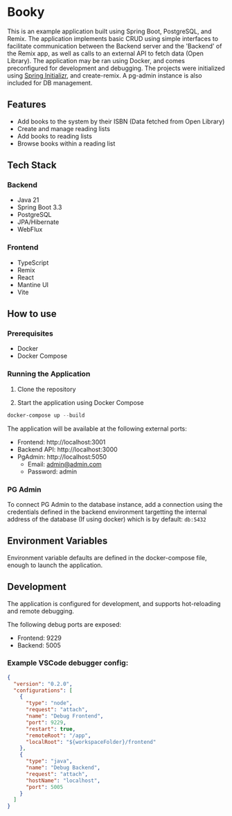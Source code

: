 # Booky
This is an example application built using Spring Boot, PostgreSQL, and Remix. The application implements basic CRUD using simple interfaces to facilitate communication between the Backend server and the 'Backend' of the Remix app, as well as calls to an external API to fetch data (Open Library).
The application may be ran using Docker, and comes preconfigured for development and debugging. The projects were initialized using [Spring Initializr](https://start.spring.io/), and create-remix. A pg-admin instance is also included for DB management.

## Features
- Add books to the system by their ISBN (Data fetched from Open Library)
- Create and manage reading lists
- Add books to reading lists
- Browse books within a reading list

## Tech Stack
### Backend
- Java 21
- Spring Boot 3.3
- PostgreSQL
- JPA/Hibernate
- WebFlux

### Frontend
- TypeScript
- Remix
- React
- Mantine UI
- Vite

## How to use

### Prerequisites
- Docker
- Docker Compose

### Running the Application

1. Clone the repository

2. Start the application using Docker Compose
```PowerShell
docker-compose up --build
```

The application will be available at the following external ports:
- Frontend: http://localhost:3001
- Backend API: http://localhost:3000
- PgAdmin: http://localhost:5050
  - Email: admin@admin.com
  - Password: admin

### PG Admin

To connect PG Admin to the database instance, add a connection using the credentials defined in the backend environment targetting the internal address of the database (If using docker) which is by default: `db:5432`

## Environment Variables
Environment variable defaults are defined in the docker-compose file, enough to launch the application.

## Development
The application is configured for development, and supports hot-reloading and remote debugging.

The following debug ports are exposed:
- Frontend: 9229
- Backend: 5005

### Example VSCode debugger config:
```JSON
{
  "version": "0.2.0",
  "configurations": [
    {
      "type": "node",
      "request": "attach",
      "name": "Debug Frontend",
      "port": 9229,
      "restart": true,
      "remoteRoot": "/app",
      "localRoot": "${workspaceFolder}/frontend"
    },
    {
      "type": "java",
      "name": "Debug Backend",
      "request": "attach",
      "hostName": "localhost",
      "port": 5005
    }
  ]
}

```

